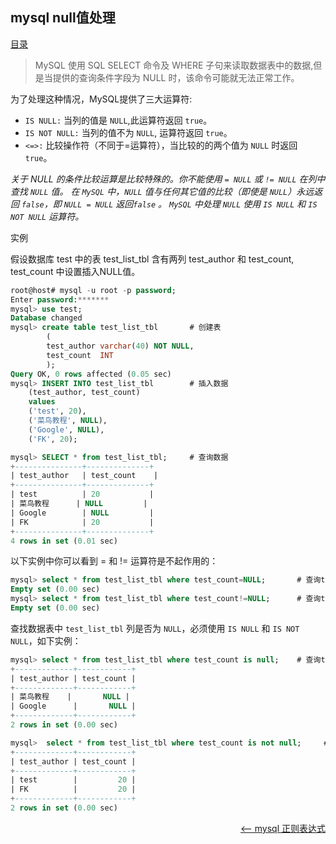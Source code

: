 ## mysql null值处理


<a href="README.md">目录</a>

> MySQL 使用 SQL SELECT 命令及 WHERE 子句来读取数据表中的数据,但是当提供的查询条件字段为 NULL 时，该命令可能就无法正常工作。

为了处理这种情况，MySQL提供了三大运算符:

* `IS NULL:` 当列的值是 `NULL`,此运算符返回 `true`。
* `IS NOT NULL:` 当列的值不为 `NULL`, 运算符返回 `true`。
* `<=>:` 比较操作符（不同于=运算符），当比较的的两个值为 `NULL` 时返回 `true`。

_关于 NULL 的条件比较运算是比较特殊的。你不能使用 `= NULL` 或 `!= NULL` 在列中查找 `NULL` 值。
在 `MySQL` 中，`NULL` 值与任何其它值的比较（即使是 `NULL`）永远返回 `false`，即 `NULL = NULL` 返回`false` 。
`MySQL` 中处理 `NULL` 使用 `IS NULL` 和 `IS NOT NULL` 运算符。_

实例

假设数据库 test 中的表 test_list_tbl 含有两列 test_author 和 test_count, test_count 中设置插入NULL值。

```sql
root@host# mysql -u root -p password;
Enter password:*******
mysql> use test;
Database changed
mysql> create table test_list_tbl		# 创建表
	    (
	    test_author varchar(40) NOT NULL,
	    test_count  INT
	    );
Query OK, 0 rows affected (0.05 sec)
mysql> INSERT INTO test_list_tbl 		# 插入数据
	(test_author, test_count)
	values
	('test', 20),
	('菜鸟教程', NULL),
	('Google', NULL),
	('FK', 20);

mysql> SELECT * from test_list_tbl;		# 查询数据
+---------------+--------------+
| test_author 	| test_count 	|
+---------------+--------------+
| test        	| 20           |
| 菜鸟教程  	| NULL         |
| Google        | NULL         |
| FK            | 20           |
+---------------+--------------+
4 rows in set (0.01 sec)
```
以下实例中你可以看到 = 和 != 运算符是不起作用的：
```sql
mysql> select * from test_list_tbl where test_count=NULL;		# 查询test_list_tbl表中test_count=NULL的数据
Empty set (0.00 sec)
mysql> select * from test_list_tbl where test_count!=NULL;		# 查询test_list_tbl表中test_count!=NULL的数据
Empty set (0.00 sec)
```
查找数据表中 `test_list_tbl` 列是否为 `NULL`，必须使用 `IS NULL` 和 `IS NOT NULL`，如下实例：
```sql
mysql> select * from test_list_tbl where test_count is null;	# 查询test_list_tbl表中test_count值是null的数据
+-------------+------------+
| test_author | test_count |
+-------------+------------+
| 菜鸟教程    |       NULL |
| Google      |       NULL |
+-------------+------------+
2 rows in set (0.00 sec)

mysql>  select * from test_list_tbl where test_count is not null;     # 查询test_list_tbl表中test_count值不是null的数据
+-------------+------------+
| test_author | test_count |
+-------------+------------+
| test        |         20 |
| FK          |         20 |
+-------------+------------+
2 rows in set (0.00 sec)

```

<a href="regexp.md" style="float: right;"><—— mysql 正则表达式</a>
